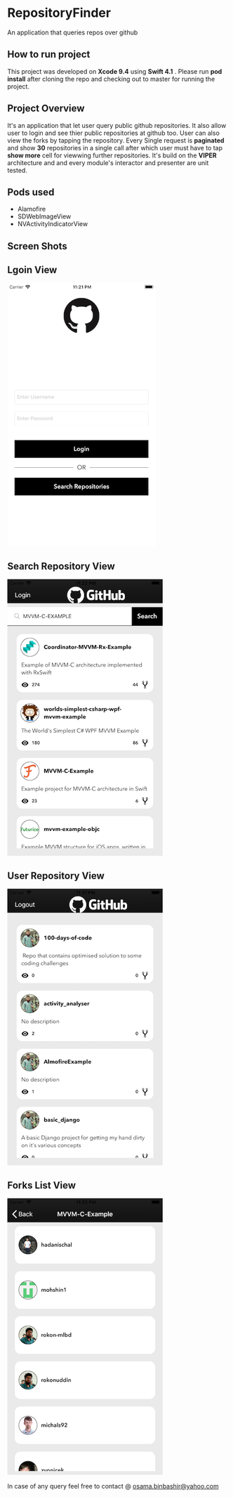 # RepositoryFinder
An application that queries repos over github

## How to run project
This project was developed on **Xcode 9.4** using **Swift 4.1** . Please run **pod install** after cloning the repo and checking out to master for running the project.

## Project Overview
It's an application that let user query public github repositories. It also allow user to login and see thier public repositories at github too. User can also view the forks by tapping the repository. Every Single request is **paginated** and show **30** repositories in a single call after which user must have to tap **show more** cell for viewwing further repositories. It's build on the **VIPER** architecture and and every module's interactor and presenter are unit tested.

## Pods used
- Alamofire
- SDWebImageView
- NVActivityIndicatorView

## Screen Shots

## Lgoin View
![](login.png)

## Search Repository View
![](search-repo.png)

## User Repository View
![](user-repo.png)

## Forks List View
![](fork-list.png)

In case of any query feel free to contact @ osama.binbashir@yahoo.com

